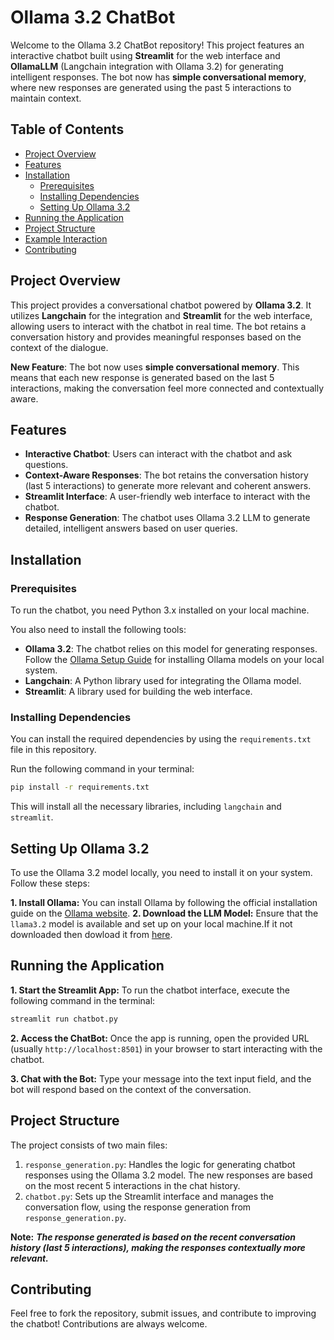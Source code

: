 # Ollama 3.2 ChatBot

Welcome to the Ollama 3.2 ChatBot repository! This project features an interactive chatbot built using **Streamlit** for the web interface and **OllamaLLM** (Langchain integration with Ollama 3.2) for generating intelligent responses. The bot now has **simple conversational memory**, where new responses are generated using the past 5 interactions to maintain context.

## Table of Contents

- [Project Overview](#project-overview)
- [Features](#features)
- [Installation](#installation)
  - [Prerequisites](#prerequisites)
  - [Installing Dependencies](#installing-dependencies)
  - [Setting Up Ollama 3.2](#setting-up-ollama-32)
- [Running the Application](#running-the-application)
- [Project Structure](#project-structure)
- [Example Interaction](#example-interaction)
- [Contributing](#contributing)

## Project Overview

This project provides a conversational chatbot powered by **Ollama 3.2**. It utilizes **Langchain** for the integration and **Streamlit** for the web interface, allowing users to interact with the chatbot in real time. The bot retains a conversation history and provides meaningful responses based on the context of the dialogue. 

**New Feature**: The bot now uses **simple conversational memory**. This means that each new response is generated based on the last 5 interactions, making the conversation feel more connected and contextually aware.

## Features

- **Interactive Chatbot**: Users can interact with the chatbot and ask questions.
- **Context-Aware Responses**: The bot retains the conversation history (last 5 interactions) to generate more relevant and coherent answers.
- **Streamlit Interface**: A user-friendly web interface to interact with the chatbot.
- **Response Generation**: The chatbot uses Ollama 3.2 LLM to generate detailed, intelligent answers based on user queries.

## Installation

### Prerequisites

To run the chatbot, you need Python 3.x installed on your local machine.

You also need to install the following tools:

- **Ollama 3.2**: The chatbot relies on this model for generating responses. Follow the [Ollama Setup Guide](https://ollama.com) for installing Ollama models on your local system.
- **Langchain**: A Python library used for integrating the Ollama model.
- **Streamlit**: A library used for building the web interface.

### Installing Dependencies

You can install the required dependencies by using the `requirements.txt` file in this repository.

Run the following command in your terminal:

```bash
pip install -r requirements.txt
```
This will install all the necessary libraries, including `langchain` and `streamlit`.

## Setting Up Ollama 3.2
To use the Ollama 3.2 model locally, you need to install it on your system. Follow these steps:

**1. Install Ollama:** You can install Ollama by following the official installation guide on the [Ollama website](https://ollama.com/).
**2. Download the LLM Model:** Ensure that the `llama3.2` model is available and set up on your local machine.If it not downloaded then dowload it from [here](https://ollama.com/library/llama3.2).

## Running the Application
**1. Start the Streamlit App:** To run the chatbot interface, execute the following command in the terminal:
```bash
streamlit run chatbot.py
```
**2. Access the ChatBot:** Once the app is running, open the provided URL (usually ```http://localhost:8501```) in your browser to start interacting with the chatbot.

**3. Chat with the Bot:** Type your message into the text input field, and the bot will respond based on the context of the conversation.

## Project Structure
The project consists of two main files:

1. ```response_generation.py```: Handles the logic for generating chatbot responses using the Ollama 3.2 model. The new responses are based on the most recent 5 interactions in the chat history.
2. ```chatbot.py```: Sets up the Streamlit interface and manages the conversation flow, using the response generation from ```response_generation.py```.

**Note:** *****The response generated is based on the recent conversation history (last 5 interactions), making the responses contextually more relevant.*****

## Contributing
Feel free to fork the repository, submit issues, and contribute to improving the chatbot! Contributions are always welcome.
